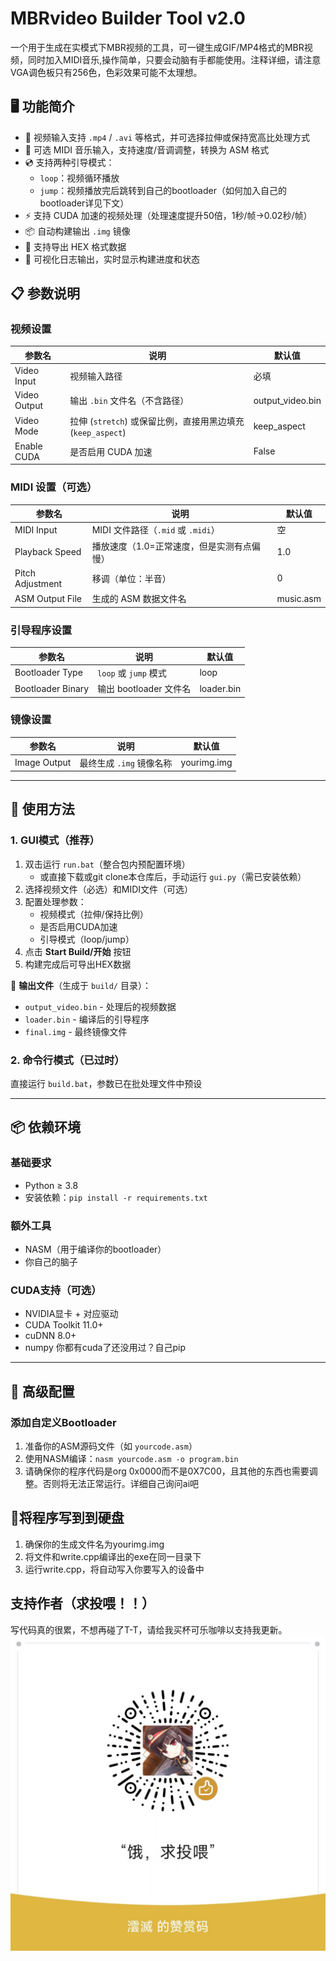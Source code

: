 # MBRvideo Builder Tool v2.0

一个用于生成在实模式下MBR视频的工具，可一键生成GIF/MP4格式的MBR视频，同时加入MIDI音乐,操作简单，只要会动脑有手都能使用。注释详细，请注意VGA调色板只有256色，色彩效果可能不太理想。

## 🖥 功能简介
- 🎥 视频输入支持 `.mp4` / `.avi` 等格式，并可选择拉伸或保持宽高比处理方式
- 🎼 可选 MIDI 音乐输入，支持速度/音调调整，转换为 ASM 格式
- 💿 支持两种引导模式：
  - `loop`：视频循环播放
  - `jump`：视频播放完后跳转到自己的bootloader（如何加入自己的bootloader详见下文）
- ⚡ 支持 CUDA 加速的视频处理（处理速度提升50倍，1秒/帧→0.02秒/帧）
- 📦 自动构建输出 `.img` 镜像
- 🧾 支持导出 HEX 格式数据
- 📜 可视化日志输出，实时显示构建进度和状态

## 📋 参数说明

### 视频设置
| 参数名               | 说明                              | 默认值       |
|----------------------|-----------------------------------|-------------|
| Video Input          | 视频输入路径                      | 必填        |
| Video Output         | 输出 `.bin` 文件名（不含路径）     | output_video.bin |
| Video Mode           | 拉伸 (`stretch`) 或保留比例，直接用黑边填充 (`keep_aspect`) | keep_aspect |
| Enable CUDA          | 是否启用 CUDA 加速                | False       |

### MIDI 设置（可选）
| 参数名              | 说明                          | 默认值     |
|---------------------|-----------------------------|-----------|
| MIDI Input          | MIDI 文件路径（`.mid` 或 `.midi`）| 空        |
| Playback Speed      | 播放速度（1.0=正常速度，但是实测有点偏慢）       | 1.0       |
| Pitch Adjustment    | 移调（单位：半音）             | 0         |
| ASM Output File     | 生成的 ASM 数据文件名          | music.asm |

### 引导程序设置
| 参数名              | 说明                     | 默认值    |
|---------------------|------------------------|----------|
| Bootloader Type     | `loop` 或 `jump` 模式   | loop     |
| Bootloader Binary   | 输出 bootloader 文件名  | loader.bin |

### 镜像设置
| 参数名             | 说明                    | 默认值     |
|--------------------|-----------------------|-----------|
| Image Output       | 最终生成 `.img` 镜像名称 | yourimg.img |

---

## 🚀 使用方法

### 1. GUI模式（推荐）
1. 双击运行 `run.bat`（整合包内预配置环境）
   - 或直接下载或git clone本仓库后，手动运行 `gui.py`（需已安装依赖）
2. 选择视频文件（必选）和MIDI文件（可选）
3. 配置处理参数：
   - 视频模式（拉伸/保持比例）
   - 是否启用CUDA加速
   - 引导模式（loop/jump）
4. 点击 **Start Build/开始** 按钮
5. 构建完成后可导出HEX数据

📂 **输出文件**（生成于 `build/` 目录）：
- `output_video.bin` - 处理后的视频数据
- `loader.bin` - 编译后的引导程序
- `final.img` - 最终镜像文件

### 2. 命令行模式（已过时）
直接运行 `build.bat`，参数已在批处理文件中预设

---

## 📦 依赖环境
### 基础要求
- Python ≥ 3.8
- 安装依赖：`pip install -r requirements.txt`

### 额外工具
- NASM（用于编译你的bootloader）
- 你自己的脑子

### CUDA支持（可选）
- NVIDIA显卡 + 对应驱动
- CUDA Toolkit 11.0+
- cuDNN 8.0+
- numpy 你都有cuda了还没用过？自己pip

---

## 🔧 高级配置

### 添加自定义Bootloader
1. 准备你的ASM源码文件（如 `yourcode.asm`）
2. 使用NASM编译：`nasm yourcode.asm -o program.bin`
3. 请确保你的程序代码是org 0x0000而不是0X7C00，且其他的东西也需要调整。否则将无法正常运行。详细自己询问ai吧


## 🚀将程序写到到硬盘
1. 确保你的生成文件名为yourimg.img
2. 将文件和write.cpp编译出的exe在同一目录下
3. 运行write.cpp，将自动写入你要写入的设备中




## 支持作者（求投喂！！）
写代码真的很累，不想再碰了T-T，请给我买杯可乐咖啡以支持我更新。
 	![image](https://github.com/YunChenqwq/MBRVideo/blob/main/zsm.jpg)
